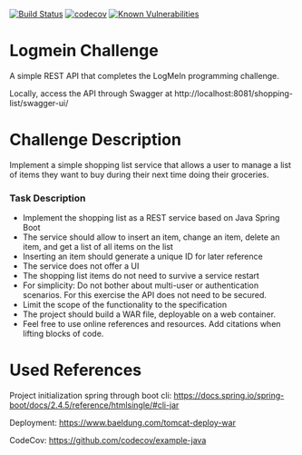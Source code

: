 [![Build Status](https://travis-ci.com/mischkes/logmein-challenge.svg?branch=master)](https://travis-ci.com/mischkes/logmein-challenge)
[![codecov](https://codecov.io/gh/mischkes/logmein-challenge/branch/master/graph/badge.svg)](https://codecov.io/gh/mischkes/logmein-challenge)
[![Known Vulnerabilities](https://snyk.io/test/github/mischkes/logmein-challenge/badge.svg?targetFile=pom.xml)](https://snyk.io/test/github/mischkes/logmein-challenge?targetFile=pom.xml)
# Logmein Challenge

A simple REST API that completes the LogMeIn programming challenge.

Locally, access the API through Swagger at
http://localhost:8081/shopping-list/swagger-ui/


# Challenge Description
Implement a simple shopping list service that allows a user to manage a list of items they
want to buy during their next time doing their groceries.

### Task Description
* Implement the shopping list as a REST service based on Java Spring Boot
* The service should allow to insert an item, change an item, delete an item, and get a
list of all items on the list
* Inserting an item should generate a unique ID for later reference
* The service does not offer a UI
* The shopping list items do not need to survive a service restart
* For simplicity: Do not bother about multi-user or authentication scenarios. For this
exercise the API does not need to be secured.
* Limit the scope of the functionality to the specification
* The project should build a WAR file, deployable on a web container.
* Feel free to use online references and resources. Add citations when lifting blocks of
code.

# Used References
 
Project initialization spring through boot cli: https://docs.spring.io/spring-boot/docs/2.4.5/reference/htmlsingle/#cli-jar

Deployment: https://www.baeldung.com/tomcat-deploy-war

CodeCov: https://github.com/codecov/example-java
